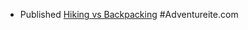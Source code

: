 - Published [Hiking vs Backpacking](https://adventureite.com/hiking/hiking-vs-backpacking/) #Adventureite.com